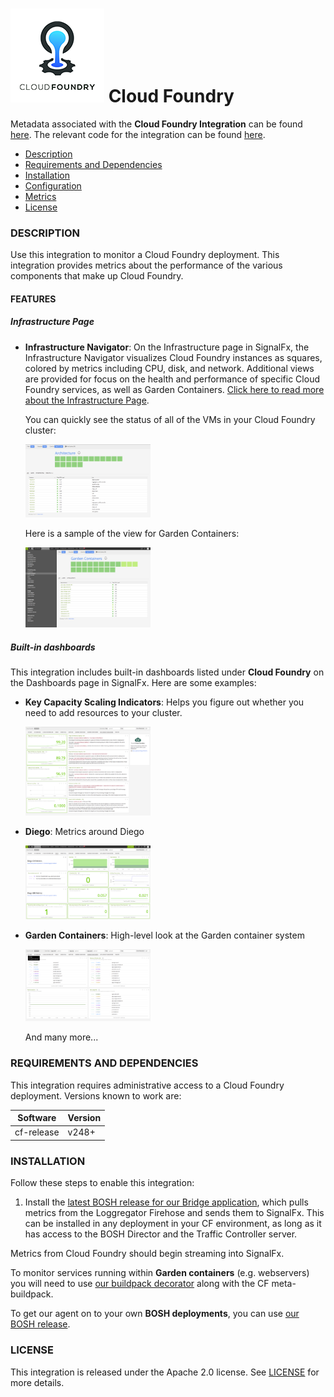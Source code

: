 # ![](././img/integrations_cloudfoundry.png) Cloud Foundry

Metadata associated with the **Cloud Foundry Integration** can be found <a target="_blank" href="https://github.com/signalfx/integrations/tree/release/cloudfoundry-generic">here</a>. The relevant code for the integration can be found <a target="_blank" href="https://github.com/search?q=topic%3Acloud-foundry+org%3Asignalfx+fork%3Atrue">here</a>.

- [Description](#description)
- [Requirements and Dependencies](#requirements-and-dependencies)
- [Installation](#installation)
- [Configuration](#configuration)
- [Metrics](#metrics)
- [License](#license)

### DESCRIPTION

Use this integration to monitor a Cloud Foundry deployment. This integration provides metrics about the performance of the various components that make up Cloud Foundry.

#### FEATURES

##### Infrastructure Page

- **Infrastructure Navigator**: On the Infrastructure page in SignalFx, the
    Infrastructure Navigator visualizes Cloud Foundry instances as squares,
    colored by metrics including CPU, disk, and network. Additional views are
    provided for focus on the health and performance of specific Cloud Foundry
    services, as well as Garden Containers. <a target="_blank" href="https://docs.signalfx.com/en/latest/built-in-content/infra-nav.html">Click here to read more about the
    Infrastructure Page</a>.

  You can quickly see the status of all of the VMs in your Cloud Foundry cluster:

  [<img src='./img/arch-infra.png' width=200px>](./img/arch-infra.png)

  Here is a sample of the view for Garden Containers:

  [<img src='./img/garden-infra.png' width=200px>](./img/garden-infra.png)

##### Built-in dashboards

This integration includes built-in dashboards listed under **Cloud Foundry** on the Dashboards page in SignalFx. Here are some examples:

- **Key Capacity Scaling Indicators**: Helps you figure out whether you need to
    add resources to your cluster.

  [<img src='./img/key-cap-dashboard.png' width=200px>](./img/key-cap-dashboard.png)

- **Diego**: Metrics around Diego

  [<img src='./img/diego-dashboard.png' width=200px>](./img/diego-dashboard.png)

- **Garden Containers**: High-level look at the Garden container system

  [<img src='./img/garden-containers-dashboard.png' width=200px>](./img/garden-containers-dashboard.png)

  And many more...

### REQUIREMENTS AND DEPENDENCIES

This integration requires administrative access to a Cloud Foundry deployment. Versions known to work are:

| Software                | Version        |
|-------------------------|----------------|
| cf-release              | v248+          |

### INSTALLATION

Follow these steps to enable this integration:

1. Install the <a target="_blank" href="https://github.com/signalfx/signalfx-cloudfoundry-bridge-boshrelease/releases">latest BOSH release for our Bridge application</a>,
   which pulls metrics from the Loggregator Firehose and sends them to SignalFx.
   This can be installed in any deployment in your CF environment, as long as
   it has access to the BOSH Director and the Traffic Controller server.

Metrics from Cloud Foundry should begin streaming into SignalFx.

To monitor services running within **Garden containers** (e.g. webservers) you will
need to use <a target="_blank" href="https://github.com/signalfx/signalfx-cloudfoundry-buildpack-decorator">our buildpack
decorator</a>
along with the CF meta-buildpack.

To get our agent on to your own **BOSH deployments**, you can use <a target="_blank" href="https://github.com/signalfx/agent-boshrelease">our BOSH
release</a>.

### LICENSE

This integration is released under the Apache 2.0 license. See [LICENSE](https://github.com/signalfx/collectd-example/blob/master/LICENSE) for more details.
